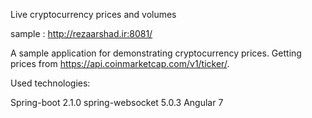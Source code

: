 Live cryptocurrency prices and volumes

sample : http://rezaarshad.ir:8081/

A sample application for demonstrating cryptocurrency prices. 
Getting prices from https://api.coinmarketcap.com/v1/ticker/.

Used technologies:

Spring-boot 2.1.0
spring-websocket 5.0.3
Angular 7